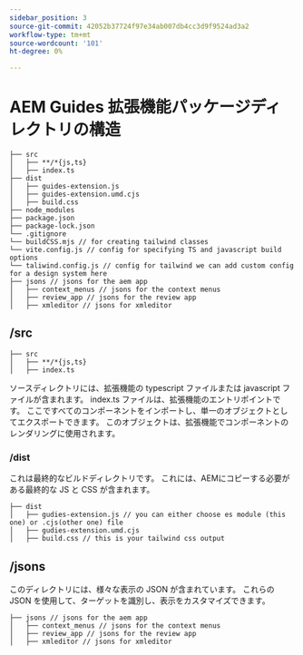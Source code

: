 ```yaml
---
sidebar_position: 3
source-git-commit: 42052b37724f97e34ab007db4cc3d9f9524ad3a2
workflow-type: tm+mt
source-wordcount: '101'
ht-degree: 0%

---
```



# AEM Guides 拡張機能パッケージディレクトリの構造

```text
├── src
│   ├── **/*{js,ts}
│   ├── index.ts
├── dist
│   ├── guides-extension.js
│   ├── guides-extension.umd.cjs
│   ├── build.css
├── node_modules
├── package.json
├── package-lock.json 
└── .gitignore
└── buildCSS.mjs // for creating tailwind classes
└── vite.config.js // config for specifying TS and javascript build options
└── taliwind.config.js // config for tailwind we can add custom config for a design system here
├── jsons // jsons for the aem app
│   ├── context_menus // jsons for the context menus
│   ├── review_app // jsons for the review app
│   ├── xmleditor // jsons for xmleditor
```

## /src

```text
├── src
│   ├── **/*{js,ts}
│   ├── index.ts
```

ソースディレクトリには、拡張機能の typescript ファイルまたは javascript ファイルが含まれます。 index.ts ファイルは、拡張機能のエントリポイントです。 ここですべてのコンポーネントをインポートし、単一のオブジェクトとしてエクスポートできます。 このオブジェクトは、拡張機能でコンポーネントのレンダリングに使用されます。

### /dist

これは最終的なビルドディレクトリです。 これには、AEMにコピーする必要がある最終的な JS と CSS が含まれます。

```test
├── dist
│   ├── gudies-extension.js // you can either choose es module (this one) or .cjs(other one) file
│   ├── gudies-extension.umd.cjs
│   ├── build.css // this is your tailwind css output
```

## /jsons

このディレクトリには、様々な表示の JSON が含まれています。 これらの JSON を使用して、ターゲットを識別し、表示をカスタマイズできます。

```text
├── jsons // jsons for the aem app
│   ├── context_menus // jsons for the context menus
│   ├── review_app // jsons for the review app
│   ├── xmleditor // jsons for xmleditor
```
